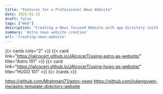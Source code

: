 ```yaml
---
title: "Features for a Professional News Website"
date: 2025-01-22
draft: false
tags: ["Web"]
description: "Creating a News focused Website with app directory (with Astro SSG)."
summary: 'Astro news website creation'
url: 'creating-news-website'
---
```




{{< cards cols="2" >}}
  {{< card link="https://jalcocert.github.io/JAlcocerT/using-astro-as-website/" title="Astro 101" >}}
  {{< card link="https://jalcocert.github.io/JAlcocerT/using-hugo-as-website/" title="HUGO 101" >}}
{{< /cards >}}

https://github.com/Mrahmani71/astro-news
https://github.com/lukenguyen-me/astro-template-directory-website